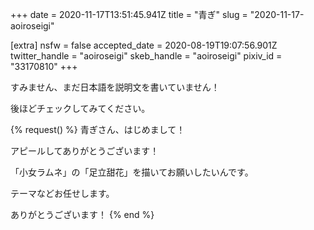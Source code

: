 +++
date = 2020-11-17T13:51:45.941Z
title = "青ぎ"
slug = "2020-11-17-aoiroseigi"

[extra]
nsfw = false
accepted_date = 2020-08-19T19:07:56.901Z
twitter_handle = "aoiroseigi"
skeb_handle = "aoiroseigi"
pixiv_id = "33170810"
+++

すみません、まだ日本語を説明文を書いていません！

後ほどチェックしてみてください。

{% request() %}
青ぎさん、はじめまして！

アピールしてありがとうございます！

「小女ラムネ」の「足立甜花」を描いてお願いしたいんです。

テーマなどお任せします。

ありがとうございます！
{% end %}
